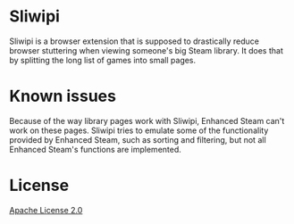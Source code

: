 # Sliwipi
Sliwipi is a browser extension that is supposed to drastically reduce browser stuttering when viewing someone's big Steam library. It does that by splitting the long list of games into small pages.

# Known issues
Because of the way library pages work with Sliwipi, Enhanced Steam can't work on these pages. Sliwipi tries to emulate some of the functionality provided by Enhanced Steam, such as sorting and filtering, but not all Enhanced Steam's functions are implemented.

# License
[Apache License 2.0](LICENSE)